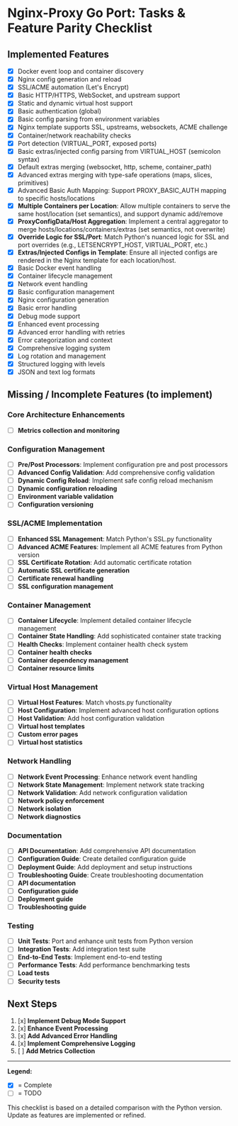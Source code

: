 # Nginx-Proxy Go Port: Tasks & Feature Parity Checklist

## Implemented Features
- [x] Docker event loop and container discovery
- [x] Nginx config generation and reload
- [x] SSL/ACME automation (Let's Encrypt)
- [x] Basic HTTP/HTTPS, WebSocket, and upstream support
- [x] Static and dynamic virtual host support
- [x] Basic authentication (global)
- [x] Basic config parsing from environment variables
- [x] Nginx template supports SSL, upstreams, websockets, ACME challenge
- [x] Container/network reachability checks
- [x] Port detection (VIRTUAL_PORT, exposed ports)
- [x] Basic extras/injected config parsing from VIRTUAL_HOST (semicolon syntax)
- [x] Default extras merging (websocket, http, scheme, container_path)
- [x] Advanced extras merging with type-safe operations (maps, slices, primitives)
- [x] Advanced Basic Auth Mapping: Support PROXY_BASIC_AUTH mapping to specific hosts/locations
- [x] **Multiple Containers per Location**: Allow multiple containers to serve the same host/location (set semantics), and support dynamic add/remove
- [x] **ProxyConfigData/Host Aggregation**: Implement a central aggregator to merge hosts/locations/containers/extras (set semantics, not overwrite)
- [x] **Override Logic for SSL/Port**: Match Python's nuanced logic for SSL and port overrides (e.g., LETSENCRYPT_HOST, VIRTUAL_PORT, etc.)
- [x] **Extras/Injected Configs in Template**: Ensure all injected configs are rendered in the Nginx template for each location/host.
- [x] Basic Docker event handling
- [x] Container lifecycle management
- [x] Network event handling
- [x] Basic configuration management
- [x] Nginx configuration generation
- [x] Basic error handling
- [x] Debug mode support
- [x] Enhanced event processing
- [x] Advanced error handling with retries
- [x] Error categorization and context
- [x] Comprehensive logging system
- [x] Log rotation and management
- [x] Structured logging with levels
- [x] JSON and text log formats

## Missing / Incomplete Features (to implement)

### Core Architecture Enhancements
- [ ] **Metrics collection and monitoring**

### Configuration Management
- [ ] **Pre/Post Processors**: Implement configuration pre and post processors
- [ ] **Advanced Config Validation**: Add comprehensive config validation
- [ ] **Dynamic Config Reload**: Implement safe config reload mechanism
- [ ] **Dynamic configuration reloading**
- [ ] **Environment variable validation**
- [ ] **Configuration versioning**

### SSL/ACME Implementation
- [ ] **Enhanced SSL Management**: Match Python's SSL.py functionality
- [ ] **Advanced ACME Features**: Implement all ACME features from Python version
- [ ] **SSL Certificate Rotation**: Add automatic certificate rotation
- [ ] **Automatic SSL certificate generation**
- [ ] **Certificate renewal handling**
- [ ] **SSL configuration management**

### Container Management
- [ ] **Container Lifecycle**: Implement detailed container lifecycle management
- [ ] **Container State Handling**: Add sophisticated container state tracking
- [ ] **Health Checks**: Implement container health check system
- [ ] **Container health checks**
- [ ] **Container dependency management**
- [ ] **Container resource limits**

### Virtual Host Management
- [ ] **Virtual Host Features**: Match vhosts.py functionality
- [ ] **Host Configuration**: Implement advanced host configuration options
- [ ] **Host Validation**: Add host configuration validation
- [ ] **Virtual host templates**
- [ ] **Custom error pages**
- [ ] **Virtual host statistics**

### Network Handling
- [ ] **Network Event Processing**: Enhance network event handling
- [ ] **Network State Management**: Implement network state tracking
- [ ] **Network Validation**: Add network configuration validation
- [ ] **Network policy enforcement**
- [ ] **Network isolation**
- [ ] **Network diagnostics**

### Documentation
- [ ] **API Documentation**: Add comprehensive API documentation
- [ ] **Configuration Guide**: Create detailed configuration guide
- [ ] **Deployment Guide**: Add deployment and setup instructions
- [ ] **Troubleshooting Guide**: Create troubleshooting documentation
- [ ] **API documentation**
- [ ] **Configuration guide**
- [ ] **Deployment guide**
- [ ] **Troubleshooting guide**

### Testing
- [ ] **Unit Tests**: Port and enhance unit tests from Python version
- [ ] **Integration Tests**: Add integration test suite
- [ ] **End-to-End Tests**: Implement end-to-end testing
- [ ] **Performance Tests**: Add performance benchmarking tests
- [ ] **Load tests**
- [ ] **Security tests**

## Next Steps
1. [x] **Implement Debug Mode Support**
2. [x] **Enhance Event Processing**
3. [x] **Add Advanced Error Handling**
4. [x] **Implement Comprehensive Logging**
5. [ ] **Add Metrics Collection**

---

**Legend:**
- [x] = Complete
- [ ] = TODO

This checklist is based on a detailed comparison with the Python version. Update as features are implemented or refined. 